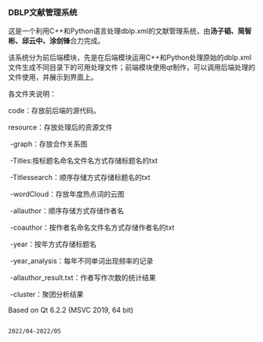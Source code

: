 ### DBLP文献管理系统

这是一个利用C++和Python语言处理dblp.xml的文献管理系统，由**汤子韬、简智彬、邱云中、涂剑锋**合力完成。

该系统分为前后端模块，先是在后端模块运用C++和Python处理原始的dblp.xml文件生成不同目录下的可用处理文件；前端模块使用qt制作，可以调用后端处理的文件使用，并展示到界面上。

各文件夹说明：

code：存放前后端的源代码。

resource：存放处理后的资源文件

​	-graph：存放合作关系图

​	-Titles:按标题名命名文件名方式存储标题名的txt

​	-Titlessearch：顺序存储方式存储标题名的txt

​	-wordCloud：存放年度热点词的云图

​	-allauthor：顺序存储方式存储作者名

​	-coauthor：按作者名命名文件名方式存储作者名的txt

​	-year：按年方式存储标题名

​	-year_analysis：每年不同单词出现频率的记录

​	-allauthor_result.txt：作者写作次数的统计结果

​	-cluster：聚团分析结果

Based on Qt 6.2.2 (MSVC 2019, 64 bit)

                                                                                                                                                        2022/04-2022/05
